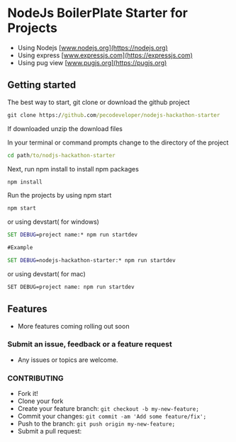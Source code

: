 NodeJs BoilerPlate Starter for Projects
===============================================
- Using Nodejs  [www.nodejs.org](https://nodejs.org)
- Using express  [www.expressjs.com](https://expressjs.com)
- Using pug view  [www.pugjs.org](https://pugjs.org)

## Getting started

The best way to start, git clone or download the github project


```cmd
git clone https://github.com/pecodeveloper/nodejs-hackathon-starter
```

If downloaded unzip the download files


In your terminal or command prompts change to the directory of the project
```cmd
cd path/to/nodjs-hackathon-starter
```

Next, run npm install to install npm packages

```cmd
npm install
```

Run the projects by using npm start

```cmd
npm start
```

or using devstart( for windows)

 ```cmd
SET DEBUG=project name:* npm run startdev

#Example

SET DEBUG=nodejs-hackathon-starter:* npm run startdev
 ```
 
 or using devstart( for mac)

 ```bash
SET DEBUG=project name: npm run startdev
 ```

## Features
- More features coming rolling out soon

### Submit an issue, feedback or a feature request
- Any issues or topics are welcome.

### CONTRIBUTING
 - Fork it!
 - Clone your fork
 - Create your feature branch: `git checkout -b my-new-feature;`
 - Commit your changes: `git commit -am 'Add some feature/fix';`
 - Push to the branch: `git push origin my-new-feature;`
 - Submit a pull request: 

